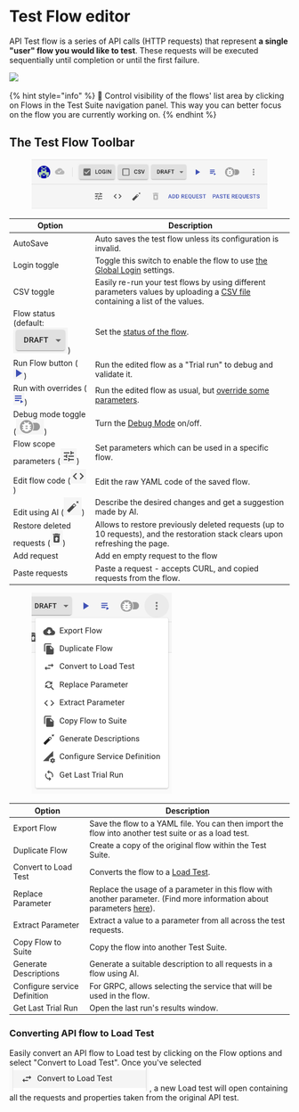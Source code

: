 # Test Flow editor

API Test flow is a series of API calls (HTTP requests) that represent **a single "user" flow you would like to test**. These requests will be executed sequentially until completion or until the first failure.

![](<../../.gitbook/assets/Screenshot (19).png>)

{% hint style="info" %}
🧠 Control visibility of the flows' list area by clicking on Flows in the Test Suite navigation panel. This way you can better focus on the flow you are currently working on.
{% endhint %}

## The Test Flow Toolbar

<figure><img src="../../.gitbook/assets/image (144).png" alt=""><figcaption></figcaption></figure>

| Option                                                                                                    | Description                                                                                                                                                                                                          |
| --------------------------------------------------------------------------------------------------------- | -------------------------------------------------------------------------------------------------------------------------------------------------------------------------------------------------------------------- |
| AutoSave <img src="../../.gitbook/assets/screen-shot-2020-11-26-at-14.20.04.png" alt="" data-size="line"> | Auto saves the test flow unless its configuration is invalid.                                                                                                                                                        |
| Login toggle                                                                                              | Toggle this switch to enable the flow to use [the Global Login](https://docs.loadmill.com/api-testing/test-suite-editor/global-login-flow) settings.                                                                 |
| CSV toggle                                                                                                | Easily re-run your test flows by using different parameters values by uploading a [CSV file](https://docs.loadmill.com/api-testing/test-suite-editor/api-tests-data-from-csv-files) containing a list of the values. |
| Flow status (default: ![](<../../.gitbook/assets/image (146).png>))                                       | Set the [status of the flow](https://docs.loadmill.com/general/api-testing1/analyzing-an-api-test-results#flow-status).                                                                                              |
| Run Flow button (![](<../../.gitbook/assets/image (145).png>))                                            | Run the edited flow as a "Trial run" to debug and validate it.                                                                                                                                                       |
| Run with overrides (![](<../../.gitbook/assets/image (147).png>))                                         | Run the edited flow as usual, but [override some parameters](https://docs.loadmill.com/test-editor/flows/flow-execution#runnning-with-overrides).                                                                    |
| Debug mode toggle (![](<../../.gitbook/assets/image (156).png>))                                          | Turn the [Debug Mode](https://docs.loadmill.com/test-editor/flows/flow-controls#debug-mode) on/off.                                                                                                                  |
| Flow scope parameters (![](<../../.gitbook/assets/image (137).png>))                                      | Set parameters which can be used in a specific flow.                                                                                                                                                                 |
| Edit flow code (![](<../../.gitbook/assets/image (138).png>))                                             | Edit the raw YAML code of the saved flow.                                                                                                                                                                            |
| Edit using AI (![](<../../.gitbook/assets/image (139).png>))                                              | Describe the desired changes and get a suggestion made by AI.                                                                                                                                                        |
| Restore deleted requests (![](<../../.gitbook/assets/image (140).png>))                                   | Allows to restore previously deleted requests (up to 10 requests), and the restoration stack clears upon refreshing the page.                                                                                        |
| Add request                                                                                               | Add en empty request to the flow                                                                                                                                                                                     |
| Paste requests                                                                                            | Paste a request - accepts CURL, and copied requests from the flow.                                                                                                                                                   |

<figure><img src="../../.gitbook/assets/image (141).png" alt=""><figcaption></figcaption></figure>

| Option                       | Description                                                                                                                                                                                |
| ---------------------------- | ------------------------------------------------------------------------------------------------------------------------------------------------------------------------------------------ |
| Export Flow                  | Save the flow to a YAML file. You can then import the flow into another test suite or as a load test.                                                                                      |
| Duplicate Flow               | Create a copy of the original flow within the Test Suite.                                                                                                                                  |
| Convert to Load Test         | Converts the flow to a [Load Test](test-flow-editor.md#converting-api-flow-to-load-test).                                                                                                  |
| Replace Parameter            | Replace the usage of a parameter in this flow with another parameter. (Find more information about parameters [here](https://docs.loadmill.com/api-testing/test-suite-editor/parameters)). |
| Extract Parameter            | Extract a value to a parameter from all across the test requests.                                                                                                                          |
| Copy Flow to Suite           | Copy the flow into another Test Suite.                                                                                                                                                     |
| Generate Descriptions        | Generate a suitable description to all requests in a flow using AI.                                                                                                                        |
| Configure service Definition | For GRPC, allows selecting the service that will be used in the flow.                                                                                                                      |
| Get Last Trial Run           | Open the last run's results window.                                                                                                                                                        |

### **Converting API flow to Load Test**

Easily convert an API flow to Load test by clicking on the Flow options and select "Convert to Load Test". Once you've selected ![](<../../.gitbook/assets/image (143).png>), a new Load test will open containing all the requests and properties taken from the original API test.

